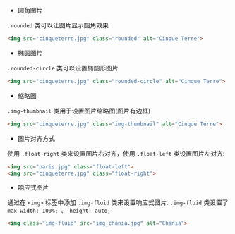 
- 圆角图片

`.rounded` 类可以让图片显示圆角效果
```html
<img src="cinqueterre.jpg" class="rounded" alt="Cinque Terre">
```

- 椭圆图片

`.rounded-circle` 类可以设置椭圆形图片
```html
<img src="cinqueterre.jpg" class="rounded-circle" alt="Cinque Terre">
```

- 缩略图

`.img-thumbnail` 类用于设置图片缩略图(图片有边框)
```html
<img src="cinqueterre.jpg" class="img-thumbnail" alt="Cinque Terre">
```

- 图片对齐方式

使用 `.float-right` 类来设置图片右对齐，使用 `.float-left` 类设置图片左对齐:
```html
<img src="paris.jpg" class="float-left"> 
<img src="cinqueterre.jpg" class="float-right">
```

- 响应式图片

通过在 `<img>` 标签中添加 `.img-fluid` 类来设置响应式图片.
`.img-fluid` 类设置了 `max-width: 100%; 、 height: auto;` 
```html
<img class="img-fluid" src="img_chania.jpg" alt="Chania">
```
